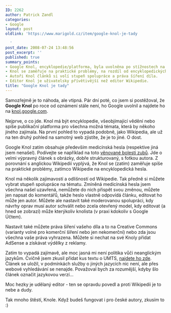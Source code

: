 ```yaml
---
ID: 2262
author: Patrick Zandl
categories:
- Google
layout: post
oldlink: 'https://www.marigold.cz/item/google-knol-je-tady

  '
post_date: 2008-07-24 13:48:56
post_excerpt: ''
published: true
summary_points:
- Google Knol, encyklopedie/platforma, byla uvolněna po stížnostech na její nedostupnost.
- Knol se zaměřuje na praktické problémy, na rozdíl od encyklopedických hesel Wikipedie.
- Autoři Knol článků si volí stupeň spolupráce a práva šíření díla.
- Editor Knol je uživatelsky přívětivější než editor Wikipedie.
title: "Google Knol je tady"
---
```


Samozřejmě je to náhoda, ale vtipná. Pár dní poté, co jsem si postěžoval, že <strong>Google Knol</strong> po roce od oznámení stále není, ho Google uvolnil a najdete ho na <a href="http://knol.google.com">knol.google.com</a>.

Nejprve, o co jde. Knol má být encyklopedie, všeobjímající vědění nebo spíše publikační platforma pro všechna možná témata, která by někoho jiného zajímala. Na první pohled to vypadá podobně, jako Wikipedia, ale už na ten druhý pohled na samotný web zjistíte, že je to jiné. O dost. 
<!--more-->


Google Knol zatím obsahuje především medicínská hesla (respektive jiná jsem nenašel). Podívejte se například na toto <a href="http://knol.google.com/k/noshir-mehta/tooth-pain/iQYfUduC/CE-dcg#">věnované bolesti zubů</a>. Jde o velmi výpravný článek s obrázky, dobře strukturovaný, s fotkou autora. Z porovnání s anglickou Wikipedií vyplývá, že Knol se (zatím) zaměřuje spíše na praktické problémy, zatímco Wikipedie na encyklopedická hesla. 

Knol má několik zajímavostí a odlišností od Wikipedie. Tak předně si můžete vybrat stupeň spolupráce na tématu. Zmíněná medicínská hesla jsem všechna našel uzavřená, nemůžete do nich přispět svou změnou, můžete jen napsat do komentářů, takže heslo vlastně odpovídá článku, editovat ho může jen autor. Můžete ale nastavit také moderovanou spolupráci, kdy návrhy oprav musí autor schválit nebo zcela otevřený model, kdy editovat (a hned se zobrazí) může kterýkoliv knolista (v praxi kdokoliv s Google Účtem).

Nastavit také můžete práva šíření vašeho díla a to na Creative Commons (varianty volné pro komerční šíření nebo jen nekomerční) nebo zda jsou všechna vaše práva vyhrazena. Můžete si nechat na své Knoly přidat AdSense a získávat výdělky z reklamy. 

Zatím to vypadá zajímavě, ale moc jasná mi není politika vůči neanglickým jazykům. Cvičně jsem zkusil přidat kus textu o UMTS, <a href="http://knol.google.com/k/patrick-zandl/struktura-st-umts/6jec9w6ooix6/2#">najdete ho zde</a>. Článek se uložil, v podmínkách služby o jiných jazycích nic není, ale přes webové vyhledávání se nenajde. Považoval bych za rozumější, kdyby šlo článek označit jazykovou verzí... 

Moc hezky je udělaný editor - ten se opravdu povedl a proti Wikipedii je to nebe a dudy. 

Tak mnoho štěstí, Knole. Když budeš fungovat i pro české autory, zkusím to :)